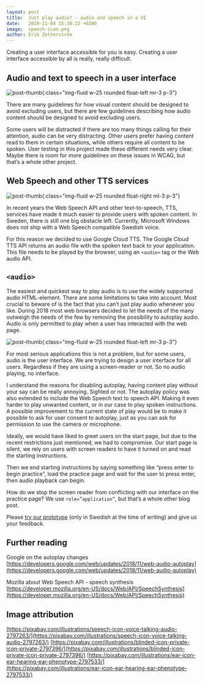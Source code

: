 ```yaml
---
layout: post
title:  Just play audio? - audio and speech in a UI
date:   2019-11-04 15:30:22 +0200
image:  speech-icon.png
author: Erik Zetterström
---
```


Creating a user interface accessible for you is easy. Creating a user interface accessible by all is really, really difficult.

## Audio and text to speech in a user interface
![post-thumb]({{site.baseurl}}/assets/images/blog/blinded-icon.png){:class="img-fluid w-25 rounded float-left mr-3 p-3"}

There are many guidelines for how visual content should be designed to avoid excluding users, but there are few guidelines describing how audio content should be designed to avoid excluding users.

Some users will be distracted if there are too many things calling for their attention, audio can be very distracting. Other users prefer having content read to them in certain situations, while others require all content to be spoken. User testing in this project made these different needs very clear. Maybe there is room for more guidelines on these issues in WCAG, but that’s a whole other project.

## Web Speech and other TTS services
![post-thumb]({{site.baseurl}}/assets/images/blog/speech-icon.png){:class="img-fluid w-25 rounded float-right ml-3 p-3"}

In recent years the Web Speech API and other text-to-speech, TTS, services have made it much easier to provide users with spoken content. In Sweden, there is still one big obstacle left. Currently, Microsoft Windows does not ship with a Web Speech compatible Swedish voice.

For this reason we decided to use Google Cloud TTS. The Google Cloud TTS API returns an audio file with the spoken text back to your application. This file needs to be played by the browser, using an `<audio>` tag or the Web audio API.

## `<audio>`
The easiest and quickest way to play audio is to use the widely supported audio HTML-element. There are some limitations to take into account. Most crucial to beware of is the fact that you can’t just play audio whenever you like. During 2018 most web browsers decided to let the needs of the many outweigh the needs of the few by removing the possibility to autoplay audio. Audio is only permitted to play when a user has interacted with the web page.

![post-thumb]({{site.baseurl}}/assets/images/blog/ear-icon.png){:class="img-fluid w-25 rounded float-left mr-3 p-3"}

For most serious applications this is not a problem, but for some users, audio is the user interface. We are trying to design a user interface for all users. Regardless if they are using a screen-reader or not. So no audio playing, no interface.

I understand the reasons for disabling autoplay, having content play without your say can be really annoying. Sighted or not. The autoplay policy was also extended to include the Web Speech text to speech API. Making it even harder to play unwanted content, or in our case to play spoken instructions. A possible improvement to the current state of play would be to make it possible to ask for user consent to autoplay, just as you can ask for permission to use the camera or microphone.

Ideally, we would have liked to greet users on the start page, but due to the recent restrictions just mentioned, we had to compromise. Our start page is silent, we rely on users with screen readers to have it turned on and read the starting instructions.

Then we end starting instructions by saying something like “press enter to begin practice”, load the practice page and wait for the user to press enter, then audio playback can begin.

How do we stop the screen reader from conflicting with our interface on the practice page? We use `role=”application”`, but that’s a whole other blog post.

Please [try our prototype][prototype] (only in Swedish at the time of writing) and give us your feedback.



## Further reading
Google on the autoplay changes
[https://developers.google.com/web/updates/2018/11/web-audio-autoplay](https://developers.google.com/web/updates/2018/11/web-audio-autoplay)

Mozilla about Web Speech API - speech synthesis
[https://developer.mozilla.org/en-US/docs/Web/API/SpeechSynthesis](https://developer.mozilla.org/en-US/docs/Web/API/SpeechSynthesis)

## Image attribution
[https://pixabay.com/illustrations/speech-icon-voice-talking-audio-2797263/](https://pixabay.com/illustrations/speech-icon-voice-talking-audio-2797263/)
[https://pixabay.com/illustrations/blinded-icon-private-icon-private-2797396/](https://pixabay.com/illustrations/blinded-icon-private-icon-private-2797396/)
[https://pixabay.com/illustrations/ear-icon-ear-hearing-ear-phenotype-2797533/](https://pixabay.com/illustrations/ear-icon-ear-hearing-ear-phenotype-2797533/)

[prototype]: https://typing-prod.herokuapp.com/



